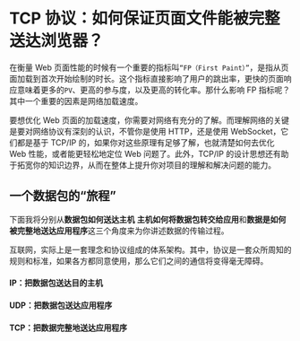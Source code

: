 # TCP 协议：如何保证页面文件能被完整送达浏览器？

在衡量 Web 页面性能的时候有一个重要的指标叫`“FP（First Paint）”`，是指从页面加载到首次开始绘制的时长。这个指标直接影响了用户的跳出率，更快的页面响应意味着更多的`PV`、更高的参与度，以及更高的转化率。那什么影响 FP 指标呢？其中一个重要的因素是网络加载速度。

要想优化 Web 页面的加载速度，你需要对网络有充分的了解。而理解网络的关键是要对网络协议有深刻的认识，不管你是使用 HTTP，还是使用 WebSocket，它们都是基于 TCP/IP 的，如果你对这些原理有足够了解，也就清楚如何去优化 Web 性能，或者能更轻松地定位 Web 问题了。此外，TCP/IP 的设计思想还有助于拓宽你的知识边界，从而在整体上提升你对项目的理解和解决问题的能力。

## 一个数据包的“旅程”

下面我将分别从**数据包如何送达主机** **主机如何将数据包转交给应用**和**数据是如何被完整地送达应用程序**这三个角度来为你讲述数据的传输过程。

互联网，实际上是一套理念和协议组成的体系架构。其中，协议是一套众所周知的规则和标准，如果各方都同意使用，那么它们之间的通信将变得毫无障碍。

#### IP：把数据包送达目的主机

#### UDP：把数据包送达应用程序

#### TCP：把数据完整地送达应用程序
